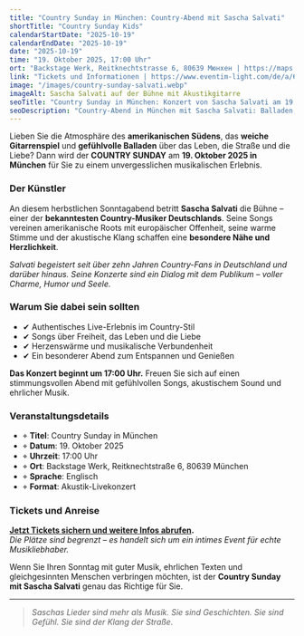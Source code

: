```yaml
---
title: "Country Sunday in München: Country-Abend mit Sascha Salvati"
shortTitle: "Country Sunday Kids"
calendarStartDate: "2025-10-19"
calendarEndDate: "2025-10-19"
date: "2025-10-19"
time: "19. Oktober 2025, 17:00 Uhr"
ort: "Backstage Werk, Reitknechtstrasse 6, 80639 Мюнхен | https://maps.app.goo.gl/DZdsAVoupmPaHCvR7"
link: "Tickets und Informationen | https://www.eventim-light.com/de/a/663a05175085a858ac97bd66/e/67ac9f0287e7045a46f6b023?eventref=fb_oea&utm_source=AllEvents.in&utm_medium=event-discovery-platform&utm_campaign=munich-events"
image: "/images/country-sunday-salvati.webp"
imageAlt: Sascha Salvati auf der Bühne mit Akustikgitarre
seoTitle: "Country Sunday in München: Konzert von Sascha Salvati am 19. Oktober 2025"
seoDescription: "Country-Abend in München mit Sascha Salvati: Balladen, Südstaaten-Feeling und Akustikklang. Konzert am 19. Oktober 2025."
---
```


Lieben Sie die Atmosphäre des **amerikanischen Südens**, das **weiche Gitarrenspiel** und **gefühlvolle Balladen** über das Leben, die Straße und die Liebe? Dann wird der **COUNTRY SUNDAY** am **19. Oktober 2025 in München** für Sie zu einem unvergesslichen musikalischen Erlebnis.

### Der Künstler

An diesem herbstlichen Sonntagabend betritt **Sascha Salvati** die Bühne – einer der **bekanntesten Country-Musiker Deutschlands**. Seine Songs vereinen amerikanische Roots mit europäischer Offenheit, seine warme Stimme und der akustische Klang schaffen eine **besondere Nähe und Herzlichkeit**.

_Salvati begeistert seit über zehn Jahren Country-Fans in Deutschland und darüber hinaus. Seine Konzerte sind ein Dialog mit dem Publikum – voller Charme, Humor und Seele._

### Warum Sie dabei sein sollten

- ✔ Authentisches Live-Erlebnis im Country-Stil  
- ✔ Songs über Freiheit, das Leben und die Liebe  
- ✔ Herzenswärme und musikalische Verbundenheit  
- ✔ Ein besonderer Abend zum Entspannen und Genießen  

**Das Konzert beginnt um 17:00 Uhr.** Freuen Sie sich auf einen stimmungsvollen Abend mit gefühlvollen Songs, akustischem Sound und ehrlicher Musik.

### Veranstaltungsdetails

- ⌖ **Titel**: Country Sunday in München  
- ⌖ **Datum**: 19. Oktober 2025  
- ⌖ **Uhrzeit**: 17:00 Uhr  
- ⌖ **Ort**: Backstage Werk, Reitknechtstraße 6, 80639 München  
- ⌖ **Sprache**: Englisch  
- ⌖ **Format**: Akustik-Livekonzert  

### Tickets und Anreise

**[Jetzt Tickets sichern und weitere Infos abrufen](https://www.eventim-light.com/de/a/663a05175085a858ac97bd66/e/67ac9f0287e7045a46f6b023?eventref=fb_oea&utm_source=AllEvents.in&utm_medium=event-discovery-platform&utm_campaign=munich-events).**  
_Die Plätze sind begrenzt – es handelt sich um ein intimes Event für echte Musikliebhaber._

Wenn Sie Ihren Sonntag mit guter Musik, ehrlichen Texten und gleichgesinnten Menschen verbringen möchten, ist der **Country Sunday mit Sascha Salvati** genau das Richtige für Sie.

---

> _Saschas Lieder sind mehr als Musik. Sie sind Geschichten. Sie sind Gefühl. Sie sind der Klang der Straße._
